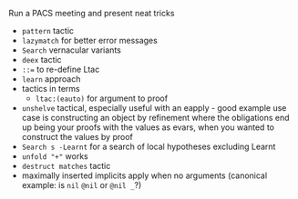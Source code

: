 Run a PACS meeting and present neat tricks

* `pattern` tactic
* `lazymatch` for better error messages
* `Search` vernacular variants
* `deex` tactic
* `::=` to re-define Ltac
* `learn` approach
* tactics in terms
  * `ltac:(eauto)` for argument to proof
* `unshelve` tactical, especially useful with an eapply - good example use case is constructing an object by refinement where the obligations end up being your proofs with the values as evars, when you wanted to construct the values by proof
* `Search s -Learnt` for a search of local hypotheses excluding Learnt
* `unfold "+"` works
* `destruct matches` tactic
* maximally inserted implicits apply when no arguments (canonical example: is `nil` `@nil` or `@nil _`?)
